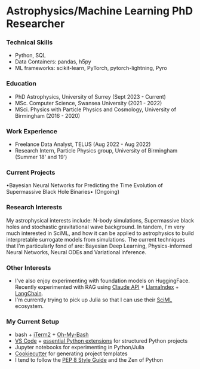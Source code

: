 # Astrophysics/Machine Learning PhD Researcher

### Technical Skills
- Python, SQL
- Data Containers: pandas, h5py
- ML frameworks: scikit-learn, PyTorch, pytorch-lightning, Pyro

### Education
- PhD Astrophysics, University of Surrey (Sept 2023 - Current)
- MSc. Computer Science, Swansea University (2021 - 2022)
- MSci. Physics with Particle Physics and Cosmology, University of Birmingham (2016 - 2020)

### Work Experience
- Freelance Data Analyst, TELUS (Aug 2022 - Aug 2022)
- Research Intern, Particle Physics group, University of Birmingham (Summer 18' and 19')


### Current Projects 
•Bayesian Neural Networks for Predicting the Time Evolution of Supermassive Black Hole Binaries• (Ongoing)

### Research Interests
My astrophysical interests include: N-body simulations, Supermassive black holes and stochastic gravitational wave background. In tandem, I'm very much interested in SciML, and how it can be applied to astrophysics to build interpretable surrogate models from simulations. The current techniques that I'm particularly fond of are: Bayesian Deep Learning, Physics-informed Neural Networks, Neural ODEs and Variational inference.

### Other Interests
- I've also enjoy experimenting with foundation models on HuggingFace. Recently experimented with RAG using [Claude API](https://www.anthropic.com/api) + [LlamaIndex](https://www.llamaindex.ai/) + [LangChain](https://www.langchain.com/).
- I'm currently trying to pick up Julia so that I can use their [SciML](https://sciml.ai/) ecosystem. 

### My Current Setup
- bash + [iTerm2](https://iterm2.com/) + [Oh-My-Bash](https://ohmybash.nntoan.com/)
- [VS Code](https://code.visualstudio.com/) + [essential Python extensions](https://code.visualstudio.com/docs/languages/python#_install-python-and-the-python-extension) for structured Python projects
- Jupyter notebooks for experimenting in Python/Julia
- [Cookiecutter](https://github.com/cookiecutter/cookiecutter) for generating project templates
- I tend to follow the [PEP 8 Style Guide](https://peps.python.org/pep-0008/) and the Zen of Python
